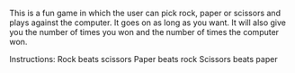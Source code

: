 This is a fun game in which the user can pick rock, paper or scissors and plays against the computer. It goes on as long as you want. It will also give you the number of times you won and the number of times the computer won.

Instructions:
Rock beats scissors
Paper beats rock
Scissors beats paper
